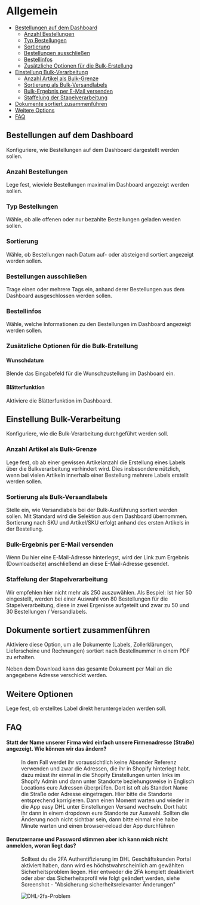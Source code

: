 # Allgemein

-   [Bestellungen auf dem Dashboard](#dashboard)
    -   [Anzahl Bestellungen](#count)
    -   [Typ Bestellungen](#type)
    -   [Sortierung](#sort)
    -   [Bestellungen ausschließen](#exclude)
    -   [Bestellinfos](#infos)
    -   [Zusätzliche Optionen für die Bulk-Erstellung](#bulk-options)
-   [Einstellung Bulk-Verarbeitung](#settings-bulk)
    -   [Anzahl Artikel als Bulk-Grenze](#items-count)
    -   [Sortierung als Bulk-Versandlabels](#sort-bulk)
    -   [Bulk-Ergebnis per E-Mail versenden](#email-bulk)
    -   [Staffelung der Stapelverarbeitung](#chunk-bulk)
-   [Dokumente sortiert zusammenführen](#merge)
-   [Weitere Options](#more-options)
-   [FAQ](#faq)

<a name="dashboard"></a>

## Bestellungen auf dem Dashboard

Konfiguriere, wie Bestellungen auf dem Dashboard dargestellt werden sollen.

<a name="count"></a>

### Anzahl Bestellungen

Lege fest, wieviele Bestellungen maximal im Dashboard angezeigt werden sollen.

<a name="type"></a>

### Typ Bestellungen

Wähle, ob alle offenen oder nur bezahlte Bestellungen geladen werden sollen.

<a name="sort"></a>

### Sortierung

Wähle, ob Bestellungen nach Datum auf- oder absteigend sortiert angezeigt werden sollen.

<a name="exclude"></a>

### Bestellungen ausschließen

Trage einen oder mehrere Tags ein, anhand derer Bestellungen aus dem Dashboard ausgeschlossen werden sollen.

<a name="infos"></a>

### Bestellinfos

Wähle, welche Informationen zu den Bestellungen im Dashboard angezeigt werden sollen.

<a name="bulk-options"></a>

### Zusätzliche Optionen für die Bulk-Erstellung

#### Wunschdatum

Blende das Eingabefeld für die Wunschzustellung im Dashboard ein.

#### Blätterfunktion

Aktiviere die Blätterfunktion im Dashboard.

<a name="settings-bulk"></a>

## Einstellung Bulk-Verarbeitung

Konfiguriere, wie die Bulk-Verarbeitung durchgeführt werden soll.

<a name="items-count"></a>

### Anzahl Artikel als Bulk-Grenze

Lege fest, ob ab einer gewissen Artikelanzahl die Erstellung eines Labels über die Bulkverarbeitung verhindert wird. Dies insbesondere nützlich, wenn bei vielen Artikeln innerhalb einer Bestellung mehrere Labels erstellt werden sollen.

<a name="sort-bulk"></a>

### Sortierung als Bulk-Versandlabels

Stelle ein, wie Versandlabels bei der Bulk-Ausführung sortiert werden sollen. Mit Standard wird die Selektion aus dem Dashboard übernommen. Sortierung nach SKU und Artikel/SKU erfolgt anhand des ersten Artikels in der Bestellung.

<a name="email-bulk"></a>

### Bulk-Ergebnis per E-Mail versenden

Wenn Du hier eine E-Mail-Adresse hinterlegst, wird der Link zum Ergebnis (Downloadseite) anschließend an diese E-Mail-Adresse gesendet.

<a name="chunk-bulk"></a>

### Staffelung der Stapelverarbeitung

Wir empfehlen hier nicht mehr als 250 auszuwählen. Als Bespiel: Ist hier 50 eingestellt, werden bei einer Auswahl von 80 Bestellungen für die Stapelverarbeitung, diese in zwei Ergenisse aufgeteilt und zwar zu 50 und 30 Bestellungen / Versandlabels.

<a name="merge"></a>

## Dokumente sortiert zusammenführen

Aktiviere diese Option, um alle Dokumente (Labels, Zollerklärungen, Lieferscheine und Rechnungen) sortiert nach Bestellnummer in einem PDF zu erhalten.

Neben dem Download kann das gesamte Dokument per Mail an die angegebene Adresse verschickt werden.

<a name="more-options"></a>

## Weitere Optionen

Lege fest, ob erstelltes Label direkt heruntergeladen werden soll.

<a name="faq"></a>

## FAQ

<div class="faq-list">
<dl class="space-y-8">
<div>
<dt><h4>Statt der Name unserer Firma wird einfach unsere Firmenadresse (Straße) angezeigt. Wie können wir das ändern?</h4></dt>
<dd>In dem Fall werdet ihr voraussichtlich keine Absender Referenz verwenden und zwar die Adressen, die ihr in Shopify hinterlegt habt. dazu müsst ihr einmal in die Shopify Einstellungen unten links im Shopify Admin und dann unter Standorte beziehungsweise in Englisch Locations eure Adressen überprüfen. Dort ist oft als Standort Name die Straße oder Adresse eingetragen. Hier bitte die Standorte entsprechend korrigieren. Dann einen Moment warten und wieder in die App easy DHL unter Einstellungen Versand wechseln. Dort habt ihr dann in einem dropdown eure Standorte zur Auswahl. Sollten die Änderung noch nicht sichtbar sein, dann bitte einmal eine halbe Minute warten und einen browser-reload der App durchführen</dd>
</div>

<div>
<dt><h4>Benutzername und Password stimmen aber ich kann mich nicht anmelden, woran liegt das?</h4></dt>
<dd>Solltest du die 2FA Authentifizierung im DHL Geschäftskunden Portal aktiviert haben, dann wird es höchstwahrscheinlich am gewählten Sicherheitsproblem liegen. Hier entweder die 2FA komplett deaktiviert oder aber das Sicherheitsprofil wie folgt geändert werden, siehe Screenshot - "Absicherung sicherheitsrelevanter Änderungen"

![DHL-2fa-Problem](https://media.247apps.de/storage/faq/dhl-2fa-problem.png)

</dd>
</dl>
</div>
</div>
